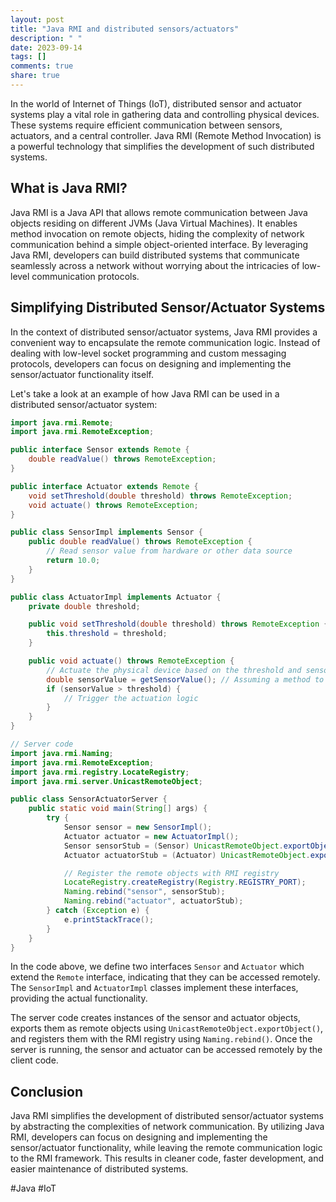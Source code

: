 ```yaml
---
layout: post
title: "Java RMI and distributed sensors/actuators"
description: " "
date: 2023-09-14
tags: []
comments: true
share: true
---
```


In the world of Internet of Things (IoT), distributed sensor and actuator systems play a vital role in gathering data and controlling physical devices. These systems require efficient communication between sensors, actuators, and a central controller. Java RMI (Remote Method Invocation) is a powerful technology that simplifies the development of such distributed systems.

## What is Java RMI?

Java RMI is a Java API that allows remote communication between Java objects residing on different JVMs (Java Virtual Machines). It enables method invocation on remote objects, hiding the complexity of network communication behind a simple object-oriented interface. By leveraging Java RMI, developers can build distributed systems that communicate seamlessly across a network without worrying about the intricacies of low-level communication protocols.

## Simplifying Distributed Sensor/Actuator Systems

In the context of distributed sensor/actuator systems, Java RMI provides a convenient way to encapsulate the remote communication logic. Instead of dealing with low-level socket programming and custom messaging protocols, developers can focus on designing and implementing the sensor/actuator functionality itself.

Let's take a look at an example of how Java RMI can be used in a distributed sensor/actuator system:

```java
import java.rmi.Remote;
import java.rmi.RemoteException;

public interface Sensor extends Remote {
    double readValue() throws RemoteException;
}

public interface Actuator extends Remote {
    void setThreshold(double threshold) throws RemoteException;
    void actuate() throws RemoteException;
}

public class SensorImpl implements Sensor {
    public double readValue() throws RemoteException {
        // Read sensor value from hardware or other data source
        return 10.0;
    }
}

public class ActuatorImpl implements Actuator {
    private double threshold;

    public void setThreshold(double threshold) throws RemoteException {
        this.threshold = threshold;
    }

    public void actuate() throws RemoteException {
        // Actuate the physical device based on the threshold and sensor value
        double sensorValue = getSensorValue(); // Assuming a method to get the sensor value
        if (sensorValue > threshold) {
            // Trigger the actuation logic
        }
    }
}

// Server code
import java.rmi.Naming;
import java.rmi.RemoteException;
import java.rmi.registry.LocateRegistry;
import java.rmi.server.UnicastRemoteObject;

public class SensorActuatorServer {
    public static void main(String[] args) {
        try {
            Sensor sensor = new SensorImpl();
            Actuator actuator = new ActuatorImpl();
            Sensor sensorStub = (Sensor) UnicastRemoteObject.exportObject(sensor, 0);
            Actuator actuatorStub = (Actuator) UnicastRemoteObject.exportObject(actuator, 0);

            // Register the remote objects with RMI registry
            LocateRegistry.createRegistry(Registry.REGISTRY_PORT);
            Naming.rebind("sensor", sensorStub);
            Naming.rebind("actuator", actuatorStub);
        } catch (Exception e) {
            e.printStackTrace();
        }
    }
}
```

In the code above, we define two interfaces `Sensor` and `Actuator` which extend the `Remote` interface, indicating that they can be accessed remotely. The `SensorImpl` and `ActuatorImpl` classes implement these interfaces, providing the actual functionality.

The server code creates instances of the sensor and actuator objects, exports them as remote objects using `UnicastRemoteObject.exportObject()`, and registers them with the RMI registry using `Naming.rebind()`. Once the server is running, the sensor and actuator can be accessed remotely by the client code.

## Conclusion

Java RMI simplifies the development of distributed sensor/actuator systems by abstracting the complexities of network communication. By utilizing Java RMI, developers can focus on designing and implementing the sensor/actuator functionality, while leaving the remote communication logic to the RMI framework. This results in cleaner code, faster development, and easier maintenance of distributed systems.

#Java #IoT